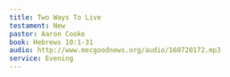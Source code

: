 ```yaml
---
title: Two Ways To Live 
testament: New
pastor: Aaron Cooke
book: Hebrews 10:1-31
audio: http://www.mecgoodnews.org/audio/160720172.mp3
service: Evening
---
```

